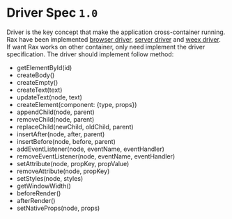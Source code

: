 # Driver Spec `1.0`

Driver is the key concept that make the application cross-container running.
Rax have been implemented [browser driver](../../packages/driver-browser/src/index.js), [server driver](../../packages/driver-server/src/index.js) and [weex driver](../../packages/driver-weex/src/index.js).
If want Rax works on other container, only need implement the driver specification.
The driver should implement follow method:

* getElementById(id)
* createBody()
* createEmpty()
* createText(text)
* updateText(node, text)
* createElement(component: {type, props})
* appendChild(node, parent)
* removeChild(node, parent)
* replaceChild(newChild, oldChild, parent)
* insertAfter(node, after, parent)
* insertBefore(node, before, parent)
* addEventListener(node, eventName, eventHandler)
* removeEventListener(node, eventName, eventHandler)
* setAttribute(node, propKey, propValue)
* removeAttribute(node, propKey)
* setStyles(node, styles)
* getWindowWidth()
* beforeRender()
* afterRender()
* setNativeProps(node, props)
